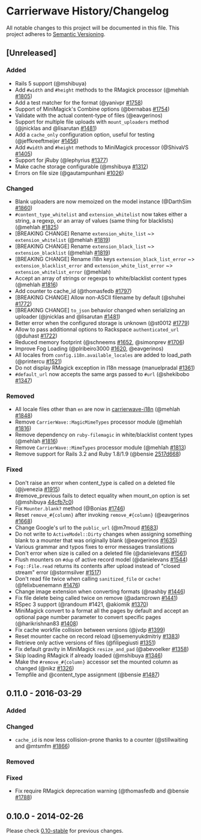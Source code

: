 # Carrierwave History/Changelog

All notable changes to this project will be documented in this file.
This project adheres to [Semantic Versioning](http://semver.org/).

## [Unreleased]

### Added
* Rails 5 support (@mshibuya)
* Add `#width` and `#height` methods to the RMagick processor (@mehlah [#1805](https://github.com/carrierwaveuploader/carrierwave/pull/1805))
* Add a test matcher for the format (@yanivpr [#1758](https://github.com/carrierwaveuploader/carrierwave/pull/1758))
* Support of MiniMagick's Combine options (@bernabas [#1754](https://github.com/carrierwaveuploader/carrierwave/pull/1754))
* Validate with the actual content-type of files (@eavgerinos)
* Support for multiple file uploads with `mount_uploaders` method (@jnicklas and @lisarutan [#1481](https://github.com/carrierwaveuploader/carrierwave/pull/1481))
* Add a `cache_only` configuration option, useful for testing (@jeffkreeftmeijer [#1456](https://github.com/carrierwaveuploader/carrierwave/pull/1456))
* Add `#width` and `#height` methods to MiniMagick processor (@ShivaVS [#1405](https://github.com/carrierwaveuploader/carrierwave/pull/1405))
* Support for jRuby (@lephyrius [#1377](https://github.com/carrierwaveuploader/carrierwave/pull/1377))
* Make cache storage configurable (@mshibuya [#1312](https://github.com/carrierwaveuploader/carrierwave/pull/1312))
* Errors on file size (@gautampunhani [#1026](https://github.com/carrierwaveuploader/carrierwave/pull/1026))

### Changed
* Blank uploaders are now memoized on the model instance (@DarthSim [#1860](https://github.com/carrierwaveuploader/carrierwave/pull/1860))
* `#content_type_whitelist` and `extension_whitelist` now takes either a string, a regexp, or an array of values (same thing for blacklists) (@mehlah [#1825](https://github.com/carrierwaveuploader/carrierwave/pull/1825))
* [BREAKING CHANGE] Rename `extension_white_list` ~> `extension_whitelist` (@mehlah [#1819](https://github.com/carrierwaveuploader/carrierwave/pull/1819))
* [BREAKING CHANGE] Rename `extension_black_list` ~> `extension_blacklist` (@mehlah [#1819](https://github.com/carrierwaveuploader/carrierwave/pull/1819))
* [BREAKING CHANGE] Rename i18n keys `extension_black_list_error` ~> `extension_blacklist_error` and `extension_white_list_error` ~> `extension_whitelist_error` (@mehlah)
* Accept an array of strings or regexps to white/blacklist content types (@mehlah [#1816](https://github.com/carrierwaveuploader/carrierwave/pull/1816))
* Add counter to cache_id (@thomasfedb [#1797](https://github.com/carrierwaveuploader/carrierwave/pull/1797))
* [BREAKING CHANGE] Allow non-ASCII filename by default (@shuhei [#1772](https://github.com/carrierwaveuploader/carrierwave/pull/1772))
* [BREAKING CHANGE] `to_json` behavior changed when serializing an uploader (@jnicklas and @lisarutan [#1481](https://github.com/carrierwaveuploader/carrierwave/pull/1481))
* Better error when the configured storage is unknown (@st0012 [#1779](https://github.com/carrierwaveuploader/carrierwave/pull/1779))
* Allow to pass additionnal options to Rackspace `authenticated_url` (@duhast [#1722](https://github.com/carrierwaveuploader/carrierwave/pull/1722))
* Reduced memory footprint (@schneems [#1652](https://github.com/carrierwaveuploader/carrierwave/pull/1652), @simonprev [#1706](https://github.com/carrierwaveuploader/carrierwave/pull/1706))
* Improve Fog Loading (@plribeiro3000 [#1620](https://github.com/carrierwaveuploader/carrierwave/pull/1620), @eavgerinos)
* All locales from `config.i18n.available_locales` are added to load_path (@printercu [#1521](https://github.com/carrierwaveuploader/carrierwave/pull/1521))
* Do not display RMagick exception in I18n message (manuelpradal [#1361](https://github.com/carrierwaveuploader/carrierwave/pull/1361))
* `#default_url` now accepts the same args passed to `#url` (@shekibobo [#1347](https://github.com/carrierwaveuploader/carrierwave/pull/1347))

### Removed
* All locale files other than `en` are now in [carrierwave-i18n](https://github.com/carrierwaveuploader/carrierwave-i18n) (@mehlah [#1848](https://github.com/carrierwaveuploader/carrierwave/pull/1848))
* Remove `CarrierWave::MagicMimeTypes` processor module (@mehlah [#1816](https://github.com/carrierwaveuploader/carrierwave/pull/1816))
* Remove dependency on `ruby-filemagic` in white/blacklist content types (@mehlah [#1816](https://github.com/carrierwaveuploader/carrierwave/pull/1816))
* Remove `CarrierWave::MimeTypes` processor module (@mehlah [#1813](https://github.com/carrierwaveuploader/carrierwave/pull/1813))
* Remove support for Rails 3.2 and Ruby 1.8/1.9 (@bensie [2517d668](https://github.com/carrierwaveuploader/carrierwave/commit/2517d66809472fca9b1d5638eeeb515b351a8602))

### Fixed
* Don't raise an error when content_type is called on a deleted file (@jvenezia [#1915](https://github.com/carrierwaveuploader/carrierwave/pull/1915))
* #remove_previous fails to detect equality when mount_on option is set (@mshibuya [44cfb7c0](https://github.com/carrierwaveuploader/carrierwave/commit/44cfb7c01c22e0168d362001a7bb3c528c805315))
* Fix `Mounter.blank?` method (@Bonias [#1746](https://github.com/carrierwaveuploader/carrierwave/pull/1746))
* Reset `remove_#{column}` after invoking `remove_#{column}` (@eavgerinos [#1668](https://github.com/carrierwaveuploader/carrierwave/pull/1668))
* Change Google's url to the `public_url` (@m7moud [#1683](https://github.com/carrierwaveuploader/carrierwave/pull/1683))
* Do not write to `ActiveModel::Dirty` changes when assigning something blank to a mounter that was originally blank (@eavgerinos [#1635](https://github.com/carrierwaveuploader/carrierwave/pull/1635))
* Various grammar and typos fixes to error messages translations
* Don't error when size is called on a deleted file (@danielevans [#1561](https://github.com/carrierwaveuploader/carrierwave/pull/1561))
* Flush mounters on `#dup` of active record model (@danielevans [#1544](https://github.com/carrierwaveuploader/carrierwave/pull/1544))
* `Fog::File.read` returns its contents after upload instead of "closed stream" error (@stormsilver [#1517](https://github.com/carrierwaveuploader/carrierwave/pull/1517))
* Don't read file twice when calling `sanitized_file` or `cache!` (@felixbuenemann [#1476](https://github.com/carrierwaveuploader/carrierwave/pull/1476))
* Change image extension when converting formats (@nashby [#1446](https://github.com/carrierwaveuploader/carrierwave/pull/1446))
* Fix file delete being called twice on remove (@adamcrown [#1441](https://github.com/carrierwaveuploader/carrierwave/pull/1441))
* RSpec 3 support (@randoum #1421[](https://github.com/carrierwaveuploader/carrierwave/pull/1421), @akiomik [#1370](https://github.com/carrierwaveuploader/carrierwave/pull/1370))
* MiniMagick convert to a format all the pages by default and accept an optional page number parameter to convert specific pages (@harikrishnan83 [#1408](https://github.com/carrierwaveuploader/carrierwave/pull/1408))
* Fix cache workfile collision between versions (@jvdp [#1399](https://github.com/carrierwaveuploader/carrierwave/pull/1399))
* Reset mounter cache on record reload (@semenyukdmitriy [#1383](https://github.com/carrierwaveuploader/carrierwave/pull/1383))
* Retrieve only active versions of files (@filipegiusti [#1351](https://github.com/carrierwaveuploader/carrierwave/pull/1351))
* Fix default gravity in MiniMagick `resize_and_pad` (@abevoelker [#1358](https://github.com/carrierwaveuploader/carrierwave/pull/1358))
* Skip loading RMagick if already loaded (@mshibuya [#1346](https://github.com/carrierwaveuploader/carrierwave/pull/1346))
* Make the `#remove_#{column}` accessor set the mounted column as changed (@nikz [#1326](https://github.com/carrierwaveuploader/carrierwave/pull/1326))
* Tempfile and @content_type assignment (@bensie [#1487](https://github.com/carrierwaveuploader/carrierwave/issues/1487))

## 0.11.0 - 2016-03-29

### Added

### Changed
* `cache_id` is now less collision-prone thanks to a counter (@stillwaiting and @mtsmfm [#1866](https://github.com/carrierwaveuploader/carrierwave/pull/1866))

### Removed

### Fixed
* Fix require RMagick deprecation warning (@thomasfedb and @bensie [#1788](https://github.com/carrierwaveuploader/carrierwave/pull/1788))

## 0.10.0 - 2014-02-26

Please check [0.10-stable] for previous changes.

[0.10-stable]: https://github.com/carrierwaveuploader/carrierwave/blob/0.10-stable/History.txt
